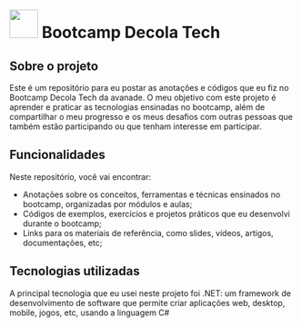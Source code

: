 # <img src="https://hermes.dio.me/tracks/6bb40420-5f89-4902-8df7-3399674d9d84.png" width="50" height="50" /> Bootcamp Decola Tech 

## Sobre o projeto
Este é um repositório para eu postar as anotações e códigos que eu fiz no Bootcamp Decola Tech da avanade. O meu objetivo com este projeto é aprender e praticar as tecnologias ensinadas no bootcamp, além de compartilhar o meu progresso e os meus desafios com outras pessoas que também estão participando ou que tenham interesse em participar.

## Funcionalidades
Neste repositório, você vai encontrar:

* Anotações sobre os conceitos, ferramentas e técnicas ensinados no bootcamp, organizadas por módulos e aulas;
* Códigos de exemplos, exercícios e projetos práticos que eu desenvolvi durante o bootcamp;
* Links para os materiais de referência, como slides, vídeos, artigos, documentações, etc;

## Tecnologias utilizadas
A principal tecnologia que eu usei neste projeto foi .NET: um framework de desenvolvimento de software que permite criar aplicações web, desktop, mobile, jogos, etc, usando a linguagem C#
